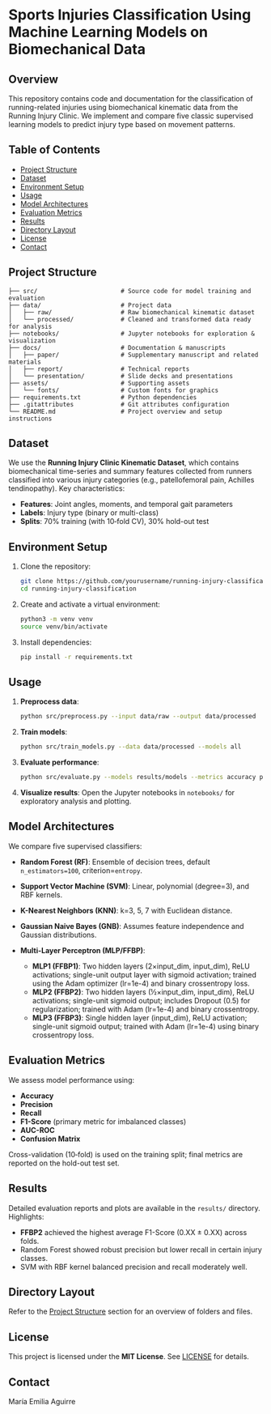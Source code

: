 # Sports Injuries Classification Using Machine Learning Models on Biomechanical Data

## Overview

This repository contains code and documentation for the classification of running-related injuries using biomechanical kinematic data from the Running Injury Clinic. We implement and compare five classic supervised learning models to predict injury type based on movement patterns.

## Table of Contents

* [Project Structure](#project-structure)
* [Dataset](#dataset)
* [Environment Setup](#environment-setup)
* [Usage](#usage)
* [Model Architectures](#model-architectures)
* [Evaluation Metrics](#evaluation-metrics)
* [Results](#results)
* [Directory Layout](#directory-layout)
* [License](#license)
* [Contact](#contact)
  
## Project Structure
```
├── src/                       # Source code for model training and evaluation
├── data/                      # Project data
│   ├── raw/                   # Raw biomechanical kinematic dataset
│   └── processed/             # Cleaned and transformed data ready for analysis
├── notebooks/                 # Jupyter notebooks for exploration & visualization
├── docs/                      # Documentation & manuscripts
│   ├── paper/                 # Supplementary manuscript and related materials
│   ├── report/                # Technical reports
│   └── presentation/          # Slide decks and presentations
├── assets/                    # Supporting assets
│   └── fonts/                 # Custom fonts for graphics
├── requirements.txt           # Python dependencies
├── .gitattributes             # Git attributes configuration
└── README.md                  # Project overview and setup instructions
```

## Dataset

We use the **Running Injury Clinic Kinematic Dataset**, which contains biomechanical time-series and summary features collected from runners classified into various injury categories (e.g., patellofemoral pain, Achilles tendinopathy). Key characteristics:

* **Features**: Joint angles, moments, and temporal gait parameters
* **Labels**: Injury type (binary or multi-class)
* **Splits**: 70% training (with 10‑fold CV), 30% hold-out test

## Environment Setup

1. Clone the repository:

   ```bash
   git clone https://github.com/yourusername/running-injury-classification.git
   cd running-injury-classification
   ```
2. Create and activate a virtual environment:

   ```bash
   python3 -m venv venv
   source venv/bin/activate
   ```
3. Install dependencies:

   ```bash
   pip install -r requirements.txt
   ```

## Usage

1. **Preprocess data**:

   ```bash
   python src/preprocess.py --input data/raw --output data/processed
   ```
2. **Train models**:

   ```bash
   python src/train_models.py --data data/processed --models all
   ```
3. **Evaluate performance**:

   ```bash
   python src/evaluate.py --models results/models --metrics accuracy precision recall f1 auc
   ```
4. **Visualize results**:
   Open the Jupyter notebooks in `notebooks/` for exploratory analysis and plotting.

## Model Architectures

We compare five supervised classifiers:

* **Random Forest (RF)**: Ensemble of decision trees, default `n_estimators=100`, criterion=`entropy`.
* **Support Vector Machine (SVM)**: Linear, polynomial (degree=3), and RBF kernels.
* **K-Nearest Neighbors (KNN)**: k=3, 5, 7 with Euclidean distance.
* **Gaussian Naive Bayes (GNB)**: Assumes feature independence and Gaussian distributions.
* **Multi-Layer Perceptron (MLP/FFBP)**:

  * **MLP1 (FFBP1)**: Two hidden layers (2×input\_dim, input\_dim), ReLU activations; single-unit output layer with sigmoid activation; trained using the Adam optimizer (lr=1e-4) and binary crossentropy loss.
  * **MLP2 (FFBP2)**: Two hidden layers (½×input\_dim, input\_dim), ReLU activations; single-unit sigmoid output; includes Dropout (0.5) for regularization; trained with Adam (lr=1e-4) and binary crossentropy.
  * **MLP3 (FFBP3)**: Single hidden layer (input\_dim), ReLU activation; single-unit sigmoid output; trained with Adam (lr=1e-4) using binary crossentropy loss.

## Evaluation Metrics

We assess model performance using:

* **Accuracy**
* **Precision**
* **Recall**
* **F1-Score** (primary metric for imbalanced classes)
* **AUC-ROC**
* **Confusion Matrix**

Cross-validation (10‑fold) is used on the training split; final metrics are reported on the hold-out test set.

## Results

Detailed evaluation reports and plots are available in the `results/` directory. Highlights:

* **FFBP2** achieved the highest average F1-Score (0.XX ± 0.XX) across folds.
* Random Forest showed robust precision but lower recall in certain injury classes.
* SVM with RBF kernel balanced precision and recall moderately well.

## Directory Layout

Refer to the [Project Structure](#project-structure) section for an overview of folders and files.

## License

This project is licensed under the **MIT License**. See [LICENSE](LICENSE) for details.

## Contact

María Emilia Aguirre 





